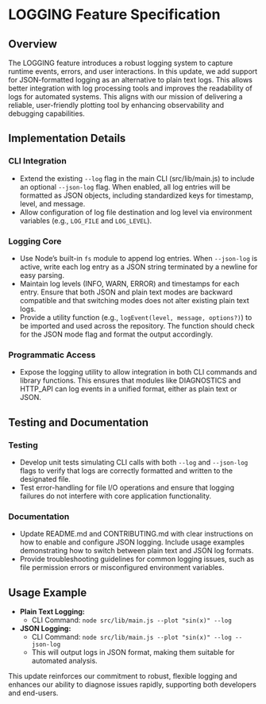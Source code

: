 # LOGGING Feature Specification

## Overview
The LOGGING feature introduces a robust logging system to capture runtime events, errors, and user interactions. In this update, we add support for JSON-formatted logging as an alternative to plain text logs. This allows better integration with log processing tools and improves the readability of logs for automated systems. This aligns with our mission of delivering a reliable, user-friendly plotting tool by enhancing observability and debugging capabilities.

## Implementation Details
### CLI Integration
- Extend the existing `--log` flag in the main CLI (src/lib/main.js) to include an optional `--json-log` flag. When enabled, all log entries will be formatted as JSON objects, including standardized keys for timestamp, level, and message.
- Allow configuration of log file destination and log level via environment variables (e.g., `LOG_FILE` and `LOG_LEVEL`).

### Logging Core
- Use Node’s built-in `fs` module to append log entries. When `--json-log` is active, write each log entry as a JSON string terminated by a newline for easy parsing.
- Maintain log levels (INFO, WARN, ERROR) and timestamps for each entry. Ensure that both JSON and plain text modes are backward compatible and that switching modes does not alter existing plain text logs.
- Provide a utility function (e.g., `logEvent(level, message, options?)`) to be imported and used across the repository. The function should check for the JSON mode flag and format the output accordingly.

### Programmatic Access
- Expose the logging utility to allow integration in both CLI commands and library functions. This ensures that modules like DIAGNOSTICS and HTTP_API can log events in a unified format, either as plain text or JSON.

## Testing and Documentation
### Testing
- Develop unit tests simulating CLI calls with both `--log` and `--json-log` flags to verify that logs are correctly formatted and written to the designated file.
- Test error-handling for file I/O operations and ensure that logging failures do not interfere with core application functionality.

### Documentation
- Update README.md and CONTRIBUTING.md with clear instructions on how to enable and configure JSON logging. Include usage examples demonstrating how to switch between plain text and JSON log formats.
- Provide troubleshooting guidelines for common logging issues, such as file permission errors or misconfigured environment variables.

## Usage Example
- **Plain Text Logging:**
  - CLI Command: `node src/lib/main.js --plot "sin(x)" --log`
- **JSON Logging:**
  - CLI Command: `node src/lib/main.js --plot "sin(x)" --log --json-log`
  - This will output logs in JSON format, making them suitable for automated analysis.

This update reinforces our commitment to robust, flexible logging and enhances our ability to diagnose issues rapidly, supporting both developers and end-users.